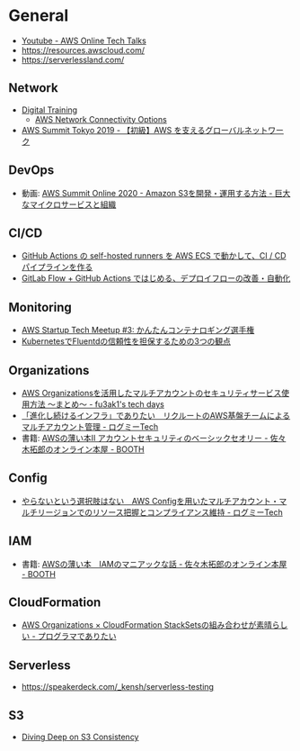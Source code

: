 # General
- [Youtube - AWS Online Tech Talks](https://www.youtube.com/channel/UCT-nPlVzJI-ccQXlxjSvJmw)
- https://resources.awscloud.com/
- https://serverlessland.com/

## Network
- [Digital Training](https://aws.amazon.com/training/learn-about/advanced-networking/)
  - [AWS Network Connectivity Options](https://www.aws.training/Details/eLearning?id=72711)
- [AWS Summit Tokyo 2019 - 【初級】AWS を支えるグローバルネットワーク](https://pages.awscloud.com/rs/112-TZM-766/images/C1-02.pdf)

## DevOps
- 動画: [AWS Summit Online 2020 - Amazon S3を開発・運用する方法 - 巨大なマイクロサービスと組織](https://resources.awscloud.com/vidyard-all-players/aws-33-aws-summit-online-2020-720p-2)

## CI/CD
- [GitHub Actions の self-hosted runners を AWS ECS で動かして、CI / CD パイプラインを作る](https://techblog.exawizards.com/entry/2020/10/22/080000)
- [GitLab Flow + GitHub Actions ではじめる、デプロイフローの改善・自動化](https://techblog.exawizards.com/entry/2021/01/21/111031)

## Monitoring
- [AWS Startup Tech Meetup #3: かんたんコンテナロギング選手権](https://speakerdeck.com/prog893/aws-startup-tech-meetup-number-3-kantankontenaroginguxuan-shou-quan)
- [KubernetesでFluentdの信頼性を担保するための3つの観点](https://zenn.dev/taisho6339/articles/eff38b47cbdbcb)

## Organizations
- [AWS Organizationsを活用したマルチアカウントのセキュリティサービス使用方法 ～まとめ～ - fu3ak1's tech days](https://fu3ak1.hatenablog.com/entry/2021/01/28/002536)
- [「進化し続けるインフラ」でありたい　リクルートのAWS基盤チームによるマルチアカウント管理 - ログミーTech](https://logmi.jp/tech/articles/323814)
- 書籍: [AWSの薄い本Ⅱ アカウントセキュリティのベーシックセオリー - 佐々木拓郎のオンライン本屋 - BOOTH](https://takuros.booth.pm/items/1919060)

## Config
- [やらないという選択肢はない　AWS Configを用いたマルチアカウント・マルチリージョンでのリソース把握とコンプライアンス維持 - ログミーTech](https://logmi.jp/tech/articles/323894)

## IAM
- 書籍: [AWSの薄い本　IAMのマニアックな話 - 佐々木拓郎のオンライン本屋 - BOOTH](https://takuros.booth.pm/items/1563844)

## CloudFormation
- [AWS Organizations × CloudFormation StackSetsの組み合わせが素晴らしい - プログラマでありたい](https://blog.takuros.net/entry/2020/03/25/093247)

## Serverless
- https://speakerdeck.com/_kensh/serverless-testing

## S3
- [Diving Deep on S3 Consistency](https://www.allthingsdistributed.com/2021/04/s3-strong-consistency.html)
